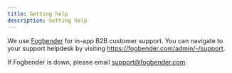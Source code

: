 ```yaml
---
title: Getting help
description: Getting help
---
```


We use [Fogbender](https://fogbender.com) for in-app B2B customer support. You can navigate to your support helpdesk by visiting https://fogbender.com/admin/-/support.

If Fogbender is down, please email support@fogbender.com.

